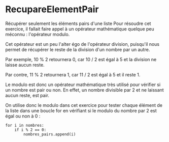 # RecupareElementPair
Récupérer  seulement les éléments pairs d'une liste 
Pour résoudre cet exercice, il fallait faire appel à un opérateur mathématique quelque peu méconnu : l'opérateur modulo.

Cet opérateur est un peu l'alter égo de l'opérateur division, puisqu'il nous permet de récupérer le reste de la division d'un nombre par un autre.

Par exemple, 10 % 2 retournera 0, car 10 / 2 est égal à 5 et la division ne laisse aucun reste.

Par contre, 11 % 2 retournera 1, car 11 / 2 est égal à 5 et il reste 1.

Le modulo est donc un opérateur mathématique très utilisé pour vérifier si un nombre est pair ou non.
En effet, un nombre divisible par 2 et ne laissant aucun reste, est pair.

On utilise donc le modulo dans cet exercice pour tester chaque élément de la liste dans une boucle for en vérifiant si le modulo du nombre par 2 est égal ou non à 0 :

    for i in nombres:
        if i % 2 == 0:
            nombres_pairs.append(i)
